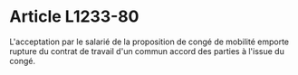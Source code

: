# Article L1233-80

L'acceptation par le salarié de la proposition de congé de mobilité emporte rupture du contrat de travail d'un commun accord des parties à l'issue du congé.